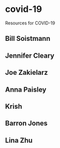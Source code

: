 # covid-19
Resources for COVID-19

## Bill Soistmann

## Jennifer Cleary
## Joe Zakielarz
## Anna Paisley
## Krish
## Barron Jones
## Lina Zhu
